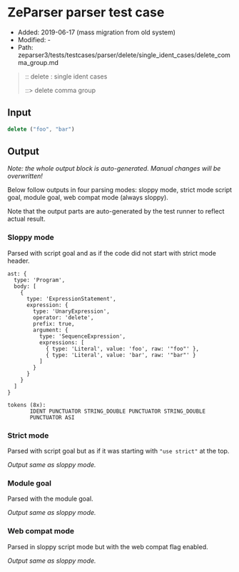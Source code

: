 # ZeParser parser test case

- Added: 2019-06-17 (mass migration from old system)
- Modified: -
- Path: zeparser3/tests/testcases/parser/delete/single_ident_cases/delete_comma_group.md

> :: delete : single ident cases
>
> ::> delete comma group

## Input

`````js
delete ("foo", "bar")
`````

## Output

_Note: the whole output block is auto-generated. Manual changes will be overwritten!_

Below follow outputs in four parsing modes: sloppy mode, strict mode script goal, module goal, web compat mode (always sloppy).

Note that the output parts are auto-generated by the test runner to reflect actual result.

### Sloppy mode

Parsed with script goal and as if the code did not start with strict mode header.

`````
ast: {
  type: 'Program',
  body: [
    {
      type: 'ExpressionStatement',
      expression: {
        type: 'UnaryExpression',
        operator: 'delete',
        prefix: true,
        argument: {
          type: 'SequenceExpression',
          expressions: [
            { type: 'Literal', value: 'foo', raw: '"foo"' },
            { type: 'Literal', value: 'bar', raw: '"bar"' }
          ]
        }
      }
    }
  ]
}

tokens (8x):
       IDENT PUNCTUATOR STRING_DOUBLE PUNCTUATOR STRING_DOUBLE
       PUNCTUATOR ASI
`````

### Strict mode

Parsed with script goal but as if it was starting with `"use strict"` at the top.

_Output same as sloppy mode._

### Module goal

Parsed with the module goal.

_Output same as sloppy mode._

### Web compat mode

Parsed in sloppy script mode but with the web compat flag enabled.

_Output same as sloppy mode._
